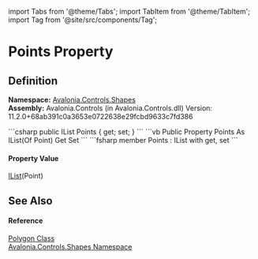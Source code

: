import Tabs from '@theme/Tabs'; 
import TabItem from '@theme/TabItem'; 
import Tag from '@site/src/components/Tag'; 

# Points Property




## Definition
**Namespace:** <a href="N_Avalonia_Controls_Shapes">Avalonia.Controls.Shapes</a>  
**Assembly:** Avalonia.Controls (in Avalonia.Controls.dll) Version: 11.2.0+68ab391c0a3653e0722638e29fcbd9633c7fd386

<Tabs groupId="api-code-preview">
<TabItem value="csharp" label="C#">
```csharp
public IList<Point> Points { get; set; }
```
</TabItem>
<TabItem value="vb" label="VB">
```vb
Public Property Points As IList(Of Point)
	Get
	Set
```
</TabItem>
<TabItem value="fsharp" label="F#">
```fsharp
member Points : IList<Point> with get, set
```
</TabItem>
</Tabs>



#### Property Value
<a href="https://learn.microsoft.com/dotnet/api/system.collections.generic.ilist-1" target="_blank" rel="noopener noreferrer">IList</a>(Point)

## See Also


#### Reference
<a href="T_Avalonia_Controls_Shapes_Polygon">Polygon Class</a>  
<a href="N_Avalonia_Controls_Shapes">Avalonia.Controls.Shapes Namespace</a>  
